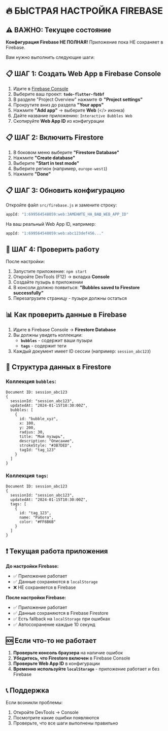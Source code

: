 # 🔥 БЫСТРАЯ НАСТРОЙКА FIREBASE

## ⚠️ ВАЖНО: Текущее состояние

**Конфигурация Firebase НЕ ПОЛНАЯ!** Приложение пока НЕ сохраняет в Firebase.

Вам нужно выполнить следующие шаги:

## 📋 ШАГ 1: Создать Web App в Firebase Console

1. Идите в [Firebase Console](https://console.firebase.google.com/)
2. Выберите ваш проект: **`todo-flutter-fb8bf`**
3. В разделе "Project Overview" нажмите ⚙️ **"Project settings"**
4. Прокрутите вниз до раздела **"Your apps"**
5. Нажмите **"Add app"** → выберите **Web** (</> иконка)
6. Дайте название приложению: `Interactive Bubbles Web`
7. Скопируйте **Web App ID** из конфигурации

## 📋 ШАГ 2: Включить Firestore

1. В боковом меню выберите **"Firestore Database"**
2. Нажмите **"Create database"**
3. Выберите **"Start in test mode"**
4. Выберите регион (например, `europe-west1`)
5. Нажмите **"Done"**

## 📋 ШАГ 3: Обновить конфигурацию

Откройте файл `src/firebase.js` и замените строку:

```javascript
appId: "1:699564548059:web:ЗАМЕНИТЕ_НА_ВАШ_WEB_APP_ID"
```

На ваш реальный Web App ID, например:

```javascript
appId: "1:699564548059:web:abc123def456..."
```

## 🚀 ШАГ 4: Проверить работу

После настройки:

1. Запустите приложение: `npm start`
2. Откройте DevTools (F12) → вкладка **Console**
3. Создайте пузырь в приложении
4. В консоли должно появиться: **"Bubbles saved to Firestore successfully"**
5. Перезагрузите страницу - пузыри должны остаться

## 📊 Как проверить данные в Firebase

1. Идите в Firebase Console → **Firestore Database**
2. Вы должны увидеть коллекции:
   - **`bubbles`** - содержит ваши пузыри
   - **`tags`** - содержит теги
3. Каждый документ имеет ID сессии (например: `session_abc123`)

## 🔧 Структура данных в Firestore

### Коллекция `bubbles`:
```
Document ID: session_abc123
{
  sessionId: "session_abc123",
  updatedAt: "2024-01-15T10:30:00Z",
  bubbles: [
    {
      id: "bubble_xyz",
      x: 100,
      y: 200, 
      radius: 30,
      title: "Мой пузырь",
      description: "Описание",
      strokeStyle: "#3B7DED",
      tagId: "tag_123"
    }
  ]
}
```

### Коллекция `tags`:
```
Document ID: session_abc123  
{
  sessionId: "session_abc123",
  updatedAt: "2024-01-15T10:30:00Z",
  tags: [
    {
      id: "tag_123",
      name: "Работа", 
      color: "#FF6B6B"
    }
  ]
}
```

## ❗ Текущая работа приложения

**До настройки Firebase:**
- ✅ Приложение работает
- ✅ Данные сохраняются в `localStorage`
- ❌ НЕ сохраняется в Firebase

**После настройки Firebase:**
- ✅ Приложение работает
- ✅ Данные сохраняются в Firebase Firestore
- ✅ Есть fallback на `localStorage` при ошибках
- ✅ Автосохранение каждые 10 секунд

## 🆘 Если что-то не работает

1. **Проверьте консоль браузера** на наличие ошибок
2. **Убедитесь, что Firestore включен** в Firebase Console
3. **Проверьте Web App ID** в конфигурации
4. **Временно используйте `localStorage`** - приложение работает и без Firebase

## 📞 Поддержка

Если возникли проблемы:
1. Откройте DevTools → Console
2. Посмотрите какие ошибки появляются
3. Проверьте, что все шаги выполнены правильно 